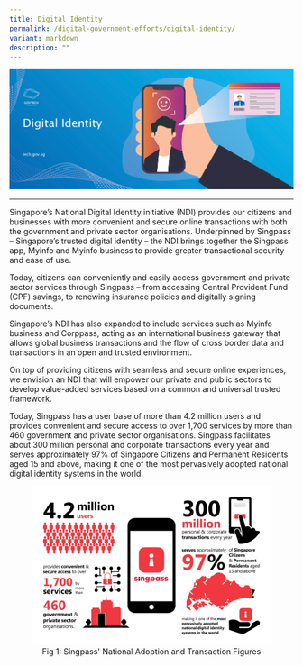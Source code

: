 ```yaml
---
title: Digital Identity
permalink: /digital-government-efforts/digital-identity/
variant: markdown
description: ""
---
```

![Digital Identity](/images/digital-transformation/Digital-identity-header-banner.png)

---

Singapore’s National Digital Identity initiative (NDI) provides our citizens and businesses with more convenient and secure online transactions with both the government and private sector organisations. Underpinned by Singpass – Singapore’s trusted digital identity – the NDI brings together the Singpass app, Myinfo and Myinfo business to provide greater transactional security and ease of use.

Today, citizens can conveniently and easily access government and private sector services through Singpass – from accessing Central Provident Fund (CPF) savings, to renewing insurance policies and digitally signing documents. 

Singapore’s NDI has also expanded to include services such as Myinfo business and Corppass, acting as an international business gateway that allows global business transactions and the flow of cross border data and transactions in an open and trusted environment. 

On top of providing citizens with seamless and secure online experiences, we envision an NDI that will empower our private and public sectors to develop value-added services based on a common and universal trusted framework.

Today, Singpass has a user base of more than 4.2 million users and provides convenient and secure access to over 1,700 services by more than 460 government and private sector organisations. Singpass facilitates about 300 million personal and corporate transactions every year and serves approximately 97% of Singapore Citizens and Permanent Residents aged 15 and above, making it one of the most pervasively adopted national digital identity systems in the world.

<figure style="text-align: center">
  <img src="/images/digital-transformation/singpass-infographic.png" alt="Fig 1: Singpass' National Adoption and Transaction Figures">
  <figcaption>Fig 1: Singpass' National Adoption and Transaction Figures</figcaption>
</figure>